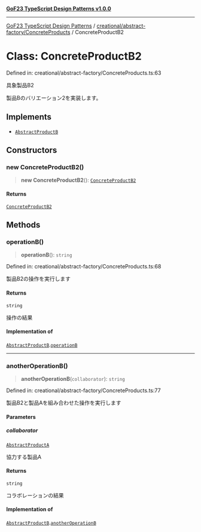 [**GoF23 TypeScript Design Patterns v1.0.0**](../../../../README.md)

***

[GoF23 TypeScript Design Patterns](../../../../README.md) / [creational/abstract-factory/ConcreteProducts](../README.md) / ConcreteProductB2

# Class: ConcreteProductB2

Defined in: creational/abstract-factory/ConcreteProducts.ts:63

具象製品B2

製品Bのバリエーション2を実装します。

## Implements

- [`AbstractProductB`](../../AbstractProducts/interfaces/AbstractProductB.md)

## Constructors

### new ConcreteProductB2()

> **new ConcreteProductB2**(): [`ConcreteProductB2`](ConcreteProductB2.md)

#### Returns

[`ConcreteProductB2`](ConcreteProductB2.md)

## Methods

### operationB()

> **operationB**(): `string`

Defined in: creational/abstract-factory/ConcreteProducts.ts:68

製品B2の操作を実行します

#### Returns

`string`

操作の結果

#### Implementation of

[`AbstractProductB`](../../AbstractProducts/interfaces/AbstractProductB.md).[`operationB`](../../AbstractProducts/interfaces/AbstractProductB.md#operationb)

***

### anotherOperationB()

> **anotherOperationB**(`collaborator`): `string`

Defined in: creational/abstract-factory/ConcreteProducts.ts:77

製品B2と製品Aを組み合わせた操作を実行します

#### Parameters

##### collaborator

[`AbstractProductA`](../../AbstractProducts/interfaces/AbstractProductA.md)

協力する製品A

#### Returns

`string`

コラボレーションの結果

#### Implementation of

[`AbstractProductB`](../../AbstractProducts/interfaces/AbstractProductB.md).[`anotherOperationB`](../../AbstractProducts/interfaces/AbstractProductB.md#anotheroperationb)
